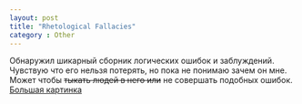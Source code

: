 ```yaml
---
layout: post
title: "Rhetological Fallacies"
category : Other
---
```


Обнаружил шикарный сборник логических ошибок и заблуждений. Чувствую что его нельзя потерять, но пока не понимаю зачем он мне. Может чтобы <strike>тыкать людей в него или</strike> не совершать подобных ошибок. <a href="/assets/data/rhetological_fallacies.png">Большая картинка</a>


 